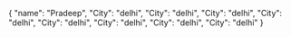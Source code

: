 {
  "name": "Pradeep",
  "City": "delhi",
  "City": "delhi",
  "City": "delhi",
  "City": "delhi",
  "City": "delhi",
  "City": "delhi",
  "City": "delhi",
  "City": "delhi"
}